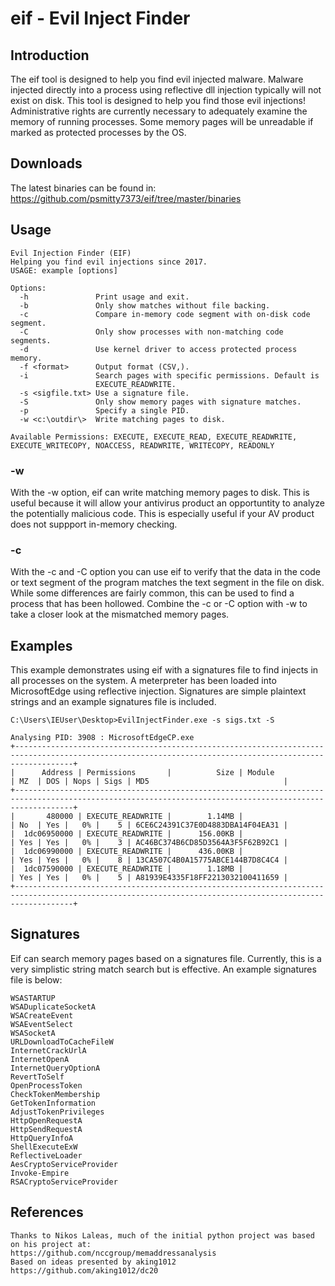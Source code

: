 # eif - Evil Inject Finder
## Introduction
The eif tool is designed to help you find evil injected malware.  Malware injected directly into a process using reflective dll injection typically will not exist on disk.  This tool is designed to help you find those evil injections!  Administrative rights are currently necessary to adequately examine the memory of running processes.  Some memory pages will be unreadable if marked as protected processes by the OS.
## Downloads
The latest binaries can be found in:
https://github.com/psmitty7373/eif/tree/master/binaries
## Usage
```
Evil Injection Finder (EIF)
Helping you find evil injections since 2017.
USAGE: example [options]

Options:
  -h               Print usage and exit.
  -b               Only show matches without file backing.
  -c               Compare in-memory code segment with on-disk code segment.
  -C               Only show processes with non-matching code segments.
  -d               Use kernel driver to access protected process memory.
  -f <format>      Output format (CSV,).
  -i               Search pages with specific permissions. Default is
                   EXECUTE_READWRITE.
  -s <sigfile.txt> Use a signature file.
  -S               Only show memory pages with signature matches.
  -p               Specify a single PID.
  -w <c:\outdir\>  Write matching pages to disk.

Available Permissions: EXECUTE, EXECUTE_READ, EXECUTE_READWRITE,
EXECUTE_WRITECOPY, NOACCESS, READWRITE, WRITECOPY, READONLY
```
### -w
With the -w option, eif can write matching memory pages to disk.  This is useful because it will allow your antivirus product an opportuntity to analyze the potentially malicious code.  This is especially useful if your AV product does not suppport in-memory checking.
### -c
With the -c and -C option you can use eif to verify that the data in the code or text segment of the program matches the text segment in the file on disk.  While some differences are fairly common, this can be used to find a process that has been hollowed.  Combine the -c or -C option with -w to take a closer look at the mismatched memory pages.
## Examples
This example demonstrates using eif with a signatures file to find injects in all processes on the system.  A meterpreter has been loaded into MicrosoftEdge using reflective injection.  Signatures are simple plaintext strings and an example signatures file is included.
```
C:\Users\IEUser\Desktop>EvilInjectFinder.exe -s sigs.txt -S

Analysing PID: 3908 : MicrosoftEdgeCP.exe
+---------------------------------------------------------------------------------------------------------------------------------------------------------+
|      Address | Permissions       |          Size | Module                                  | MZ  | DOS | Nops | Sigs | MD5                              |
+---------------------------------------------------------------------------------------------------------------------------------------------------------+
|       480000 | EXECUTE_READWRITE |        1.14MB |                                         | No  | Yes |   0% |    5 | 6CE6C24391C37E0D4883DBA14F04EA31 |
|  1dc06950000 | EXECUTE_READWRITE |      156.00KB |                                         | Yes | Yes |   0% |    3 | AC46BC374B6CD85D3564A3F5F62B92C1 |
|  1dc06990000 | EXECUTE_READWRITE |      436.00KB |                                         | Yes | Yes |   0% |    8 | 13CA507C4B0A15775ABCE144B7D8C4C4 |
|  1dc07590000 | EXECUTE_READWRITE |        1.18MB |                                         | Yes | Yes |   0% |    5 | A81939E4335F18FF2213032100411659 |
+---------------------------------------------------------------------------------------------------------------------------------------------------------+
```

## Signatures
Eif can search memory pages based on a signatures file.  Currently, this is a very simplistic string match search but is effective.  An example signatures file is below:
```
WSASTARTUP
WSADuplicateSocketA
WSACreateEvent
WSAEventSelect
WSASocketA
URLDownloadToCacheFileW
InternetCrackUrlA
InternetOpenA
InternetQueryOptionA
RevertToSelf
OpenProcessToken
CheckTokenMembership
GetTokenInformation
AdjustTokenPrivileges
HttpOpenRequestA
HttpSendRequestA
HttpQueryInfoA
ShellExecuteExW
ReflectiveLoader
AesCryptoServiceProvider
Invoke-Empire
RSACryptoServiceProvider
```
## References
```
Thanks to Nikos Laleas, much of the initial python project was based on his project at:
https://github.com/nccgroup/memaddressanalysis
Based on ideas presented by aking1012
https://github.com/aking1012/dc20
```
